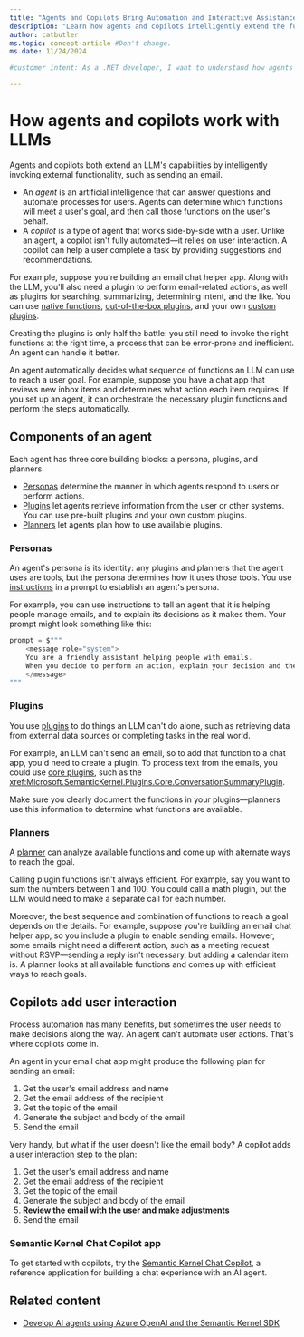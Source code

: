 ```yaml
---
title: "Agents and Copilots Bring Automation and Interactive Assistance to Your App"
description: "Learn how agents and copilots intelligently extend the functionality of LLMs to automatically meet user goals in .NET."
author: catbutler
ms.topic: concept-article #Don't change.
ms.date: 11/24/2024

#customer intent: As a .NET developer, I want to understand how agents and copilots extend the functionality of LLMs, so that my apps can handle any type of content and automatically meet user goals.

---
```


# How agents and copilots work with LLMs

Agents and copilots both extend an LLM's capabilities by intelligently invoking external functionality, such as sending an email.

- An *agent* is an artificial intelligence that can answer questions and automate processes for users. Agents can determine which functions will meet a user's goal, and then call those functions on the user's behalf.
- A *copilot* is a type of agent that works side-by-side with a user. Unlike an agent, a copilot isn't fully automated&mdash;it relies on user interaction. A copilot can help a user complete a task by providing suggestions and recommendations.

For example, suppose you're building an email chat helper app. Along with the LLM, you'll also need a plugin to perform email-related actions, as well as plugins for searching, summarizing, determining intent, and the like. You can use [native functions](/semantic-kernel/agents/plugins/using-the-kernelfunction-decorator?tabs=Csharp#creating-your-native-functions), [out-of-the-box plugins](/semantic-kernel/agents/plugins/out-of-the-box-plugins?tabs=Csharp), and your own [custom plugins](/semantic-kernel/agents/plugins/?tabs=Csharp#adding-functions-to-plugins).

Creating the plugins is only half the battle: you still need to invoke the right functions at the right time, a process that can be error-prone and inefficient. An agent can handle it better.

An agent automatically decides what sequence of functions an LLM can use to reach a user goal. For example, suppose you have a chat app that reviews new inbox items and determines what action each item requires. If you set up an agent, it can orchestrate the necessary plugin functions and perform the steps automatically.

## Components of an agent

Each agent has three core building blocks: a persona, plugins, and planners.

- [Personas](#personas) determine the manner in which agents respond to users or perform actions.
- [Plugins](#plugins) let agents retrieve information from the user or other systems. You can use pre-built plugins and your own custom plugins.
- [Planners](/semantic-kernel/agents/planners/?tabs=Csharp) let agents plan how to use available plugins.

### Personas

An agent's persona is its identity: any plugins and planners that the agent uses are tools, but the persona determines how it uses those tools. You use [instructions](prompt-engineering-dotnet.md#use-instructions-to-improve-the-completion) in a prompt to establish an agent's persona.

For example, you can use instructions to tell an agent that it is helping people manage emails, and to explain its decisions as it makes them. Your prompt might look something like this:

```csharp
prompt = $"""
    <message role="system">
    You are a friendly assistant helping people with emails.
    When you decide to perform an action, explain your decision and then perform the action.
    </message>
"""
```

### Plugins

You use [plugins](/semantic-kernel/agents/plugins/?tabs=Csharp) to do things an LLM can't do alone, such as retrieving data from external data sources or completing tasks in the real world.

For example, an LLM can't send an email, so to add that function to a chat app, you'd need to create a plugin. To process text from the emails, you could use [core plugins](/semantic-kernel/agents/plugins/out-of-the-box-plugins?tabs=Csharp#core-plugins), such as the <xref:Microsoft.SemanticKernel.Plugins.Core.ConversationSummaryPlugin>.

Make sure you clearly document the functions in your plugins&mdash;planners use this information to determine what functions are available.

### Planners

A [planner](/semantic-kernel/agents/planners/?tabs=Csharp) can analyze available functions and come up with alternate ways to reach the goal.

Calling plugin functions isn't always efficient. For example, say you want to sum the numbers between 1 and 100. You could call a math plugin, but the LLM would need to make a separate call for each number.

Moreover, the best sequence and combination of functions to reach a goal depends on the details. For example, suppose you're building an email chat helper app, so you include a plugin to enable sending emails. However, some emails might need a different action, such as a meeting request without RSVP&mdash;sending a reply isn't necessary, but adding a calendar item is. A planner looks at all available functions and comes up with efficient ways to reach goals.

## Copilots add user interaction

Process automation has many benefits, but sometimes the user needs to make decisions along the way. An agent can't automate user actions. That's where copilots come in.

An agent in your email chat app might produce the following plan for sending an email:

1. Get the user's email address and name
1. Get the email address of the recipient
1. Get the topic of the email
1. Generate the subject and body of the email
1. Send the email

Very handy, but what if the user doesn't like the email body? A copilot adds a user interaction step to the plan:

1. Get the user's email address and name
1. Get the email address of the recipient
1. Get the topic of the email
1. Generate the subject and body of the email
1. **Review the email with the user and make adjustments**
1. Send the email

### Semantic Kernel Chat Copilot app

To get started with copilots, try the [Semantic Kernel Chat Copilot](/semantic-kernel/chat-copilot/), a reference application for building a chat experience with an AI agent.

## Related content

- [Develop AI agents using Azure OpenAI and the Semantic Kernel SDK](/training/paths/develop-ai-agents-azure-open-ai-semantic-kernel-sdk/)
<!-- Add link to openai-functions.md -->
